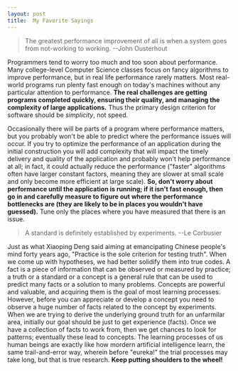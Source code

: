```yaml
---
layout: post
title:  My Favorite Sayings
---
```


> The greatest performance improvement of all is when a system goes from not-working to working. 
> --John Ousterhout

Programmers tend to worry too much and too soon about performance. Many college-level Computer Science classes
focus on fancy algorithms to improve performance, but in real life performance rarely matters. Most real-world
programs run plenty fast enough on today's machines without any particular attention to performance.
**The real challenges are getting programs completed quickly, ensuring their quality, and managing the complexity
of large applications.** Thus the primary design criterion for software should be *simplicity*, not speed.
 
Occasionally there will be parts of a program where performance matters, but you probably won't be able to
predict where the performance issues will occur. If you try to optimize the performance of an application
during the initial construction you will add complexity that will impact the timely delivery and quality
of the application and probably won't help performance at all; in fact, it could actually reduce the performance
("faster" algorithms often have larger constant factors, meaning they are slower at small scale and only become
more efficient at large scale). **So, don't worry about performance until the application is running; if it isn't
fast enough, then go in and carefully measure to figure out where the performance bottlenecks are (they are likely
to be in places you wouldn't have guessed).** Tune only the places where you have measured that there is an issue. 

> A standard is definitely established by experiments. --Le Corbusier

Just as what Xiaoping Deng said aiming at emancipating Chinese people's mind forty years ago, "Practice is the sole
criterion for testing truth". When we come up with hypotheses, we had better solidify them into true codes. A
fact is a piece of information that can be observed or measured by practice; a truth or a standard or a concept
is a general rule that can be used to predict many facts or a solution to many problems.
Concepts are powerful and valuable, and acquiring them is the goal of most learning processes.
However, before you can appreciate or develop a concept you need to observe a huge
number of facts related to the concept by experiments. When we are trying to derive the underlying ground truth
for an unfarmilar area, initially our goal should be just to get experience (facts).
Once we have a collection of facts to work from, then we get chances to look for patterns; eventually these lead to
concepts. The learning processes of us human beings are exactly like how mordern artificial intelligence learn,
the same trail-and-error way, wherein before "eureka!" the trial processes may take long, but that is true research.
**Keep putting shoulders to the wheel!**

